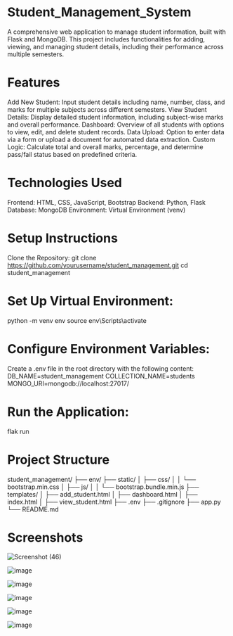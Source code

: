 # Student_Management_System

A comprehensive web application to manage student information, built with Flask and MongoDB. This project includes functionalities for adding, viewing, and managing student details, including their performance across multiple semesters.

# Features
  Add New Student: Input student details including name, number, class, and marks for multiple subjects across different semesters.
  View Student Details: Display detailed student information, including subject-wise marks and overall performance.
  Dashboard: Overview of all students with options to view, edit, and delete student records.
  Data Upload: Option to enter data via a form or upload a document for automated data extraction.
  Custom Logic: Calculate total and overall marks, percentage, and determine pass/fail status based on predefined criteria.

# Technologies Used
  Frontend: HTML, CSS, JavaScript, Bootstrap
  Backend: Python, Flask
  Database: MongoDB
  Environment: Virtual Environment (venv)

#  Setup Instructions
Clone the Repository:
  git clone https://github.com/yourusername/student_management.git
  cd student_management

# Set Up Virtual Environment:
  python -m venv env
  source env\Scripts\activate

# Configure Environment Variables:
Create a .env file in the root directory with the following content:
  DB_NAME=student_management
  COLLECTION_NAME=students
  MONGO_URI=mongodb://localhost:27017/

# Run the Application:
  flak run

# Project Structure 
student_management/
├── env/
├── static/
│   ├── css/
│   │   └── bootstrap.min.css
│   ├── js/
│   │   └── bootstrap.bundle.min.js
├── templates/
│   ├── add_student.html
│   ├── dashboard.html
│   ├── index.html
│   ├── view_student.html
├── .env
├── .gitignore
├── app.py
└── README.md

# Screenshots


![Screenshot (46)](https://github.com/user-attachments/assets/0e626c00-1127-4b3c-a0d7-b1862348e1aa)

![image](https://github.com/user-attachments/assets/5f33980b-5b65-4268-a9cc-6ae4af0522af)

![image](https://github.com/user-attachments/assets/da3c4d6f-ac68-4e71-b719-030e8c424f83)

![image](https://github.com/user-attachments/assets/7f120fef-e574-4b85-8a4f-5a7e4824e0e6)

![image](https://github.com/user-attachments/assets/170372db-8c0e-46a7-abf1-0216594f1964)

![image](https://github.com/user-attachments/assets/472c23fd-2f65-4e0c-9b5a-7bcbddc3f647)







